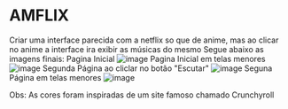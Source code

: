 # AMFLIX
Criar uma interface parecida com a netflix so que de anime, mas ao clicar no anime a interface ira exibir as músicas do mesmo
Segue abaixo as imagens finais: 
Pagina Inicial
![image](https://user-images.githubusercontent.com/84539855/128884924-ef367128-d177-4d01-bda0-68efacec237b.png)
Pagina Inicial em telas menores
![image](https://user-images.githubusercontent.com/84539855/128885064-8a1bea2e-397b-4b4e-aaee-4da032569c6a.png)
Segunda Página ao cliclar no botão "Escutar"
![image](https://user-images.githubusercontent.com/84539855/128885205-f2293e71-bc51-468f-be01-9ba134469563.png)
Seguna Página em telas menores
![image](https://user-images.githubusercontent.com/84539855/128885302-286133fd-f969-46e2-ae12-88d527a8d3e9.png)

Obs: As cores foram inspiradas de um site famoso chamado Crunchyroll
